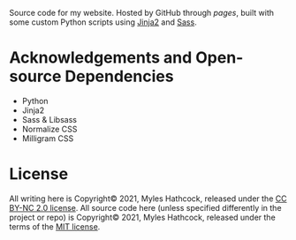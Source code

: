 Source code for my website. Hosted by GitHub through _pages_, built with
some custom Python scripts using [Jinja2](https://jinja.palletsprojects.com/en/2.11.x/)
and [Sass](https://sass-lang.com/).

# Acknowledgements and Open-source Dependencies

* Python
* Jinja2
* Sass & Libsass
* Normalize CSS
* Milligram CSS

# License

All writing here is Copyright© 2021, Myles Hathcock, released under the
[CC BY-NC 2.0 license](https://creativecommons.org/licenses/by-nc/2.0/).
All source code here (unless specified differently in the project or repo)
is Copyright© 2021, Myles Hathcock, released under the terms of the
[MIT license](https://opensource.org/licenses/MIT).
